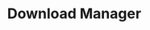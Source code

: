 ---
id: download-manager
title: Download Manager
sidebar_label: Download Manager
tags: [Data Analyst, Solution Architect]
sidebar_position: 3
---